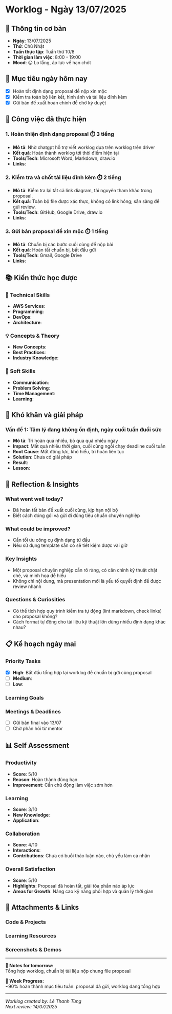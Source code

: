 # Worklog - Ngày 13/07/2025

## 📅 Thông tin cơ bản
- **Ngày**: 13/07/2025
- **Thứ**: Chủ Nhật
- **Tuần thực tập**: Tuần thứ 10/8
- **Thời gian làm việc**: 8:00 - 19:00
- **Mood**: 😐 Lo lắng, áp lực về hạn chót

## 🎯 Mục tiêu ngày hôm nay
- [x] Hoàn tất định dạng proposal để nộp xin mộc
- [x] Kiểm tra toàn bộ liên kết, hình ảnh và tài liệu đính kèm
- [x] Gửi bản đề xuất hoàn chỉnh để chờ ký duyệt

## 💼 Công việc đã thực hiện

### 1. Hoàn thiện định dạng proposal ⏱️ 3 tiếng
- **Mô tả**: Nhờ chatgpt hỗ trợ viết worklog dựa trên worklog trên driver 
- **Kết quả**: Hoàn thành worklog tới thời điểm hiện tại
- **Tools/Tech**: Microsoft Word, Markdown, draw.io
- **Links**: 

### 2. Kiểm tra và chốt tài liệu đính kèm ⏱️ 2 tiếng
- **Mô tả**: Kiểm tra lại tất cả link diagram, tài nguyên tham khảo trong proposal.
- **Kết quả**: Toàn bộ file được xác thực, không có link hỏng; sẵn sàng để gửi review.
- **Tools/Tech**: GitHub, Google Drive, draw.io
- **Links**: 

### 3. Gửi bản proposal để xin mộc ⏱️ 1 tiếng
- **Mô tả**: Chuẩn bị các bước cuối cùng để nộp bài
- **Kết quả**: Hoàn tất chuẩn bị, bắt đầu gửi 
- **Tools/Tech**: Gmail, Google Drive
- **Links**:

## 📚 Kiến thức học được

### 🔧 Technical Skills
- **AWS Services**: 
- **Programming**: 
- **DevOps**: 
- **Architecture**: 

### 💡 Concepts & Theory
- **New Concepts**:
- **Best Practices**: 
- **Industry Knowledge**: 

### 🤝 Soft Skills
- **Communication**: 
- **Problem Solving**: 
- **Time Management**: 
- **Learning**: 

## 🚧 Khó khăn và giải pháp

### Vấn đề 1: Tâm lý đang không ổn định, ngày cuối tuần đuối sức
- **Mô tả**: Trì hoãn quá nhiều, bỏ qua quá nhiều ngày 
- **Impact**: Mất quá nhiều thời gian, cuối cùng ngồi chạy deadline cuối tuần
- **Root Cause**: Mất động lực, khó hiểu, trì hoãn liên tục
- **Solution**: Chưa có giải pháp
- **Result**: 
- **Lesson**: 

## 💭 Reflection & Insights

### What went well today?
- Đã hoàn tất bản đề xuất cuối cùng, kịp hạn nội bộ
- Biết cách đóng gói và gửi đi đúng tiêu chuẩn chuyên nghiệp

### What could be improved?
- Cần tối ưu công cụ định dạng từ đầu
- Nếu sử dụng template sẵn có sẽ tiết kiệm được vài giờ

### Key Insights
- Một proposal chuyên nghiệp cần rõ ràng, có căn chỉnh kỹ thuật chặt chẽ, và minh họa dễ hiểu
- Không chỉ nội dung, mà presentation mới là yếu tố quyết định để được review nhanh

### Questions & Curiosities
- Có thể tích hợp quy trình kiểm tra tự động (lint markdown, check links) cho proposal không?
- Cách format tự động cho tài liệu kỹ thuật lớn dùng nhiều định dạng khác nhau?

## 📋 Kế hoạch ngày mai

### Priority Tasks
- [x] **High**: Bắt đầu tổng hợp lại worklog để chuẩn bị gửi cùng proposal
- [ ] **Medium**: 
- [ ] **Low**: 

### Learning Goals

### Meetings & Deadlines
- [ ] Gửi bản final vào 13/07
- [ ] Chờ phản hồi từ mentor 
## 📊 Self Assessment

### Productivity
- **Score**: 5/10  
- **Reason**: Hoàn thành đúng hạn
- **Improvement**: Cần chủ động làm việc sớm hơn

### Learning
- **Score**: 3/10  
- **New Knowledge**: 
- **Application**: 

### Collaboration
- **Score**: 4/10  
- **Interactions**: 
- **Contributions**: Chưa có buổi thảo luận nào, chủ yếu làm cá nhân

### Overall Satisfaction
- **Score**: 5/10  
- **Highlights**: Proposal đã hoàn tất, giải tỏa phần nào áp lực  
- **Areas for Growth**: Nâng cao kỹ năng phối hợp và quản lý thời gian

## 📎 Attachments & Links

### Code & Projects


### Learning Resources


### Screenshots & Demos


---

**📝 Notes for tomorrow:**  
Tổng hợp worklog, chuẩn bị tài liệu nộp chung file proposal

**🎯 Week Progress:**  
~90% hoàn thành mục tiêu tuần: proposal đã gửi, worklog đang tổng hợp

---
*Worklog created by: Lê Thanh Tùng*  
*Next review: 14/07/2025*
